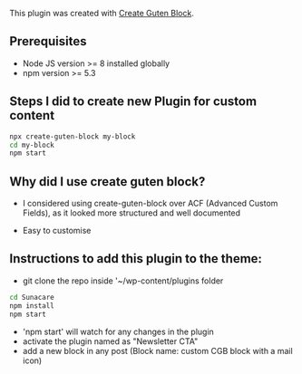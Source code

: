 This plugin was created with [Create Guten Block](https://github.com/ahmadawais/create-guten-block).

## Prerequisites
- Node JS version >= 8 installed globally
- npm version >= 5.3

## Steps I did to create new Plugin for custom content

```sh
npx create-guten-block my-block
cd my-block
npm start
```

## Why did I use create guten block?

- I considered using create-guten-block over ACF (Advanced Custom Fields), as it looked more structured and well documented

- Easy to customise

## Instructions to add this plugin to the theme:

- git clone the repo inside '~/wp-content/plugins folder 

```sh
cd Sunacare
npm install
npm start
```

- 'npm start' will watch for any changes in the plugin
- activate the plugin named as "Newsletter CTA"
- add a new block in any post (Block name: custom CGB block with a mail icon)
